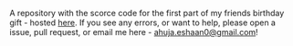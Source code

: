 A repository with the scorce code for the first part of my friends birthday gift - hosted [here](https://ahujaesh.github.io/birthday-surprise/). If you see any errors, or want to help, please open a issue, pull request, or email me here - ahuja.eshaan0@gmail.com!
